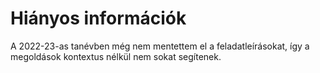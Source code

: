 # Hiányos információk

A 2022-23-as tanévben még nem mentettem el a feladatleírásokat, így a megoldások kontextus nélkül nem sokat segítenek.
